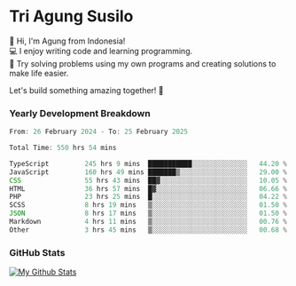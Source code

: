 # Tri Agung Susilo

👋 Hi, I'm Agung from Indonesia!<br>
💻 I enjoy writing code and learning programming.<br>
🧠 Try solving problems using my own programs and creating solutions to make life easier.

Let's build something amazing together! 🚀

### Yearly Development Breakdown

<!--START_SECTION:waka-->

```TypeScript JavaScript PHP
From: 26 February 2024 - To: 25 February 2025

Total Time: 550 hrs 54 mins

TypeScript         245 hrs 9 mins  ███████████░░░░░░░░░░░░░░   44.20 %
JavaScript         160 hrs 49 mins ███████▒░░░░░░░░░░░░░░░░░   29.00 %
CSS                55 hrs 43 mins  ██▓░░░░░░░░░░░░░░░░░░░░░░   10.05 %
HTML               36 hrs 57 mins  █▓░░░░░░░░░░░░░░░░░░░░░░░   06.66 %
PHP                23 hrs 25 mins  █░░░░░░░░░░░░░░░░░░░░░░░░   04.22 %
SCSS               8 hrs 19 mins   ▒░░░░░░░░░░░░░░░░░░░░░░░░   01.50 %
JSON               8 hrs 17 mins   ▒░░░░░░░░░░░░░░░░░░░░░░░░   01.50 %
Markdown           4 hrs 11 mins   ▒░░░░░░░░░░░░░░░░░░░░░░░░   00.76 %
Other              3 hrs 45 mins   ▒░░░░░░░░░░░░░░░░░░░░░░░░   00.68 %
```

<!--END_SECTION:waka-->

### GitHub Stats

[![My Github Stats](https://github-readme-stats.vercel.app/api?username=triagung128&show_icons=true&hide=contribs,issues&count_private=true&theme=tokyonight)](https://github.com/triagung128)

<!-- [![Top Langs](https://github-readme-stats.vercel.app/api/top-langs/?username=triagung128&layout=compact)](https://github.com/triagung128) -->

